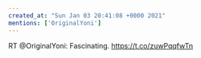 ```yaml
---
created_at: "Sun Jan 03 20:41:08 +0000 2021"
mentions: ['OriginalYoni']
---
```


RT @OriginalYoni: Fascinating. https://t.co/zuwPqqfwTn